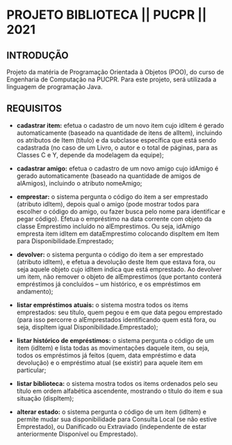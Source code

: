 # PROJETO BIBLIOTECA || PUCPR || 2021
## INTRODUÇÃO

Projeto da matéria de Programação Orientada à Objetos (POO), do curso de Engenharia de Computação na PUCPR. Para este projeto, será utilizada a linguagem de programação Java.

## REQUISITOS

- **cadastrar item:** efetua o cadastro de um novo item cujo idItem é gerado automaticamente (baseado na quantidade de itens de alItem), incluindo os atributos de Item (título) e da subclasse específica que está sendo cadastrada (no caso de um Livro, o autor e o total de páginas, para as Classes C e Y, depende da modelagem da equipe); 


- **cadastrar amigo:** efetua o cadastro de um novo amigo cujo idAmigo é gerado automaticamente (baseado na quantidade de amigos de alAmigos), incluindo o atributo nomeAmigo;


- **emprestar:** o sistema pergunta o código do item a ser emprestado (atributo idItem), depois qual o amigo (pode mostrar todos para escolher o código do amigo, ou fazer busca pelo nome para identificar e pegar código). Efetua o empréstimo na data corrente com objeto da classe Emprestimo incluído no alEmprestimos. Ou seja, idAmigo empresta item idItem em dataEmprestimo colocando dispItem em Item para Disponibilidade.Emprestado;


- **devolver:** o sistema pergunta o código do item a ser emprestado (atributo idItem), e efetua a devolução deste Item que estava fora, ou seja aquele objeto cujo idItem indica que está emprestado. Ao devolver um item, não remover o objeto de alEmprestimos (que portanto conterá empréstimos já concluídos – um histórico, e os empréstimos em andamento);


- **listar empréstimos atuais:** o sistema mostra todos os items emprestados: seu título, quem pegou e em que data pegou emprestado (para isso percorre o alEmprestados identificando quem está fora, ou seja, dispItem igual Disponibilidade.Emprestado);


- **listar histórico de empréstimos:** o sistema pergunta o código de um item (idItem) e lista todas as movimentações daquele item, ou seja, todos os empréstimos já feitos (quem, data empréstimo e data devolução) e o empréstimo atual (se existir) para aquele item em particular;


- **listar biblioteca:** o sistema mostra todos os items ordenados pelo seu título em ordem alfabética ascendente, mostrando o título do item e sua situação (dispItem);


- **alterar estado:** o sistema pergunta o código de um item (idItem) e permite mudar sua disponibilidade para Consulta Local (se não estive Emprestado), ou Danificado ou Extraviado (independente de estar anteriormente Disponível ou Emprestado).
